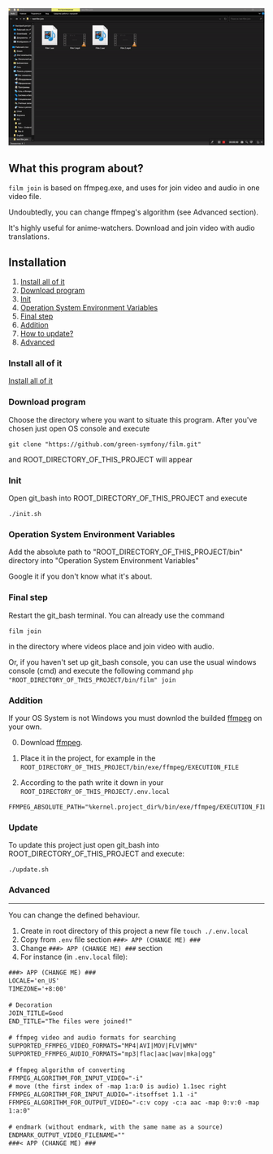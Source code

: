 ![join film](https://github.com/green-symfony/film/blob/main/doc/film%20join%20working.gif)

What this program about?
---


`film join` is based on ffmpeg.exe, and uses for join video and audio in one video file.

Undoubtedly, you can change ffmpeg's algorithm (see Advanced section).

It's highly useful for anime-watchers. Download and join video with audio translations.

Installation
---

1. [Install all of it](#install-all-of-it)
1. [Download program](#download-program)
1. [Init](#init)
1. [Operation System Environment Variables](#operation-system-environment-variables)
1. [Final step](#final-step)
1. [Addition](#addition)
1. [How to update?](#update)
1. [Advanced](#advanced)

### Install all of it

[Install all of it](https://github.com/green-symfony/docs/blob/main/docs/all%20the%20necessary%20programms%20for%20project.md)

### Download program

Choose the directory where you want to situate this program.
After you've chosen just open OS console and execute
```console
git clone "https://github.com/green-symfony/film.git"
```
and ROOT_DIRECTORY_OF_THIS_PROJECT will appear

### Init

Open git_bash into ROOT_DIRECTORY_OF_THIS_PROJECT and execute 
```console
./init.sh
```

### Operation System Environment Variables

Add the absolute path to "ROOT_DIRECTORY_OF_THIS_PROJECT/bin" directory into "Operation System Environment Variables"

Google it if you don't know what it's about.

### Final step

Restart the git_bash terminal.
You can already use the command 
```console
film join
```
in the directory where videos place and join video with audio.

Or, if you haven't set up git_bash console, you can use the usual windows console (cmd)
and execute the following command `php "ROOT_DIRECTORY_OF_THIS_PROJECT/bin/film" join`

### Addition

If your OS System is not Windows you must downlod the builded [ffmpeg](https://ffmpeg.org/download.html) on your own.

0) Download [ffmpeg](https://ffmpeg.org/download.html).

1) Place it in the project, for example in the `ROOT_DIRECTORY_OF_THIS_PROJECT/bin/exe/ffmpeg/EXECUTION_FILE`

2) According to the path write it down in your `ROOT_DIRECTORY_OF_THIS_PROJECT/.env.local`

```.env
FFMPEG_ABSOLUTE_PATH="%kernel.project_dir%/bin/exe/ffmpeg/EXECUTION_FILE"
```

### Update

To update this project just open git_bash into ROOT_DIRECTORY_OF_THIS_PROJECT and execute:
```console
./update.sh
```

### Advanced
---


You can change the defined behaviour.
1. Create in root directory of this project a new file `touch ./.env.local`
2. Copy from `.env` file section `###> APP (CHANGE ME) ###`
3. Change `###> APP (CHANGE ME) ###` section
4. For instance (in `.env.local` file):
```.env
###> APP (CHANGE ME) ###
LOCALE='en_US'
TIMEZONE='+8:00'

# Decoration
JOIN_TITLE=Good
END_TITLE="The files were joined!"

# ffmpeg video and audio formats for searching
SUPPORTED_FFMPEG_VIDEO_FORMATS="MP4|AVI|MOV|FLV|WMV"
SUPPORTED_FFMPEG_AUDIO_FORMATS="mp3|flac|aac|wav|mka|ogg"

# ffmpeg algorithm of converting
FFMPEG_ALGORITHM_FOR_INPUT_VIDEO="-i"
# move (the first index of -map 1:a:0 is audio) 1.1sec right
FFMPEG_ALGORITHM_FOR_INPUT_AUDIO="-itsoffset 1.1 -i"
FFMPEG_ALGORITHM_FOR_OUTPUT_VIDEO="-c:v copy -c:a aac -map 0:v:0 -map 1:a:0"

# endmark (without endmark, with the same name as a source)
ENDMARK_OUTPUT_VIDEO_FILENAME=""
###< APP (CHANGE ME) ###
```
